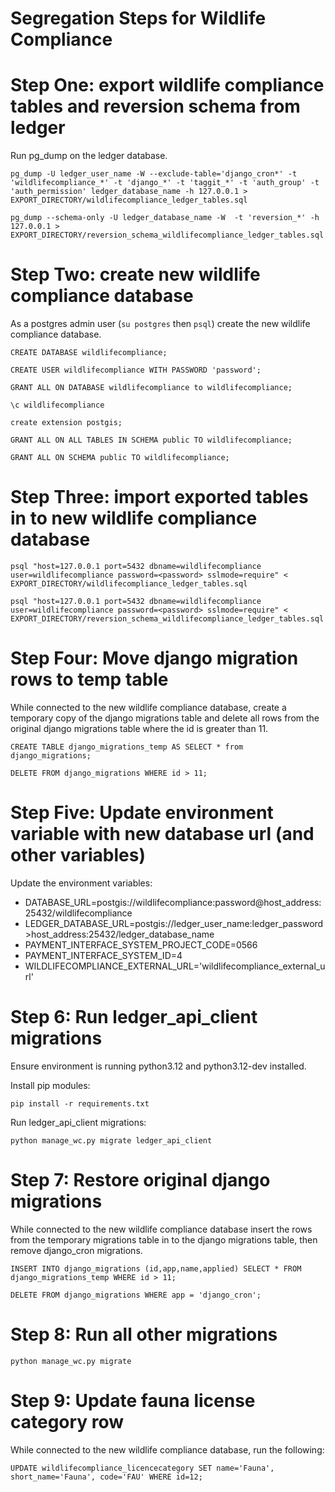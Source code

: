 # Segregation Steps for Wildlife Compliance

# Step One: export wildlife compliance tables and reversion schema from ledger

Run pg_dump on the ledger database.

`pg_dump -U ledger_user_name -W --exclude-table='django_cron*' -t 'wildlifecompliance_*' -t 'django_*' -t 'taggit_*' -t 'auth_group' -t 'auth_permission' ledger_database_name -h 127.0.0.1 > EXPORT_DIRECTORY/wildlifecompliance_ledger_tables.sql`

`pg_dump --schema-only -U ledger_database_name -W  -t 'reversion_*' -h 127.0.0.1 > EXPORT_DIRECTORY/reversion_schema_wildlifecompliance_ledger_tables.sql`

# Step Two: create new wildlife compliance database

As a postgres admin user (`su postgres` then `psql`) create the new wildlife compliance database.

`CREATE DATABASE wildlifecompliance;`

`CREATE USER wildlifecompliance WITH PASSWORD 'password';`

`GRANT ALL ON DATABASE wildlifecompliance to wildlifecompliance;`

`\c wildlifecompliance`

`create extension postgis;`

`GRANT ALL ON ALL TABLES IN SCHEMA public TO wildlifecompliance;`

`GRANT ALL ON SCHEMA public TO wildlifecompliance;`

# Step Three: import exported tables in to new wildlife compliance database

`psql "host=127.0.0.1 port=5432 dbname=wildlifecompliance user=wildlifecompliance password=<password> sslmode=require" < EXPORT_DIRECTORY/wildlifecompliance_ledger_tables.sql`

`psql "host=127.0.0.1 port=5432 dbname=wildlifecompliance user=wildlifecompliance password=<password> sslmode=require" < EXPORT_DIRECTORY/reversion_schema_wildlifecompliance_ledger_tables.sql`

# Step Four: Move django migration rows to temp table

While connected to the new wildlife compliance database, create a temporary copy of the django migrations table and delete all rows from the original django migrations table where the id is greater than 11.

`CREATE TABLE django_migrations_temp AS SELECT * from django_migrations;`

`DELETE FROM django_migrations WHERE id > 11;`

# Step Five: Update environment variable with new database url (and other variables)

Update the environment variables:

- DATABASE_URL=postgis://wildlifecompliance:password@host_address:25432/wildlifecompliance
- LEDGER_DATABASE_URL=postgis://ledger_user_name:ledger_password>host_address:25432/ledger_database_name
- PAYMENT_INTERFACE_SYSTEM_PROJECT_CODE=0566
- PAYMENT_INTERFACE_SYSTEM_ID=4
- WILDLIFECOMPLIANCE_EXTERNAL_URL='wildlifecompliance_external_url'

# Step 6: Run ledger_api_client migrations

Ensure environment is running python3.12 and python3.12-dev installed.

Install pip modules:

`pip install -r requirements.txt`

Run ledger_api_client migrations:

`python manage_wc.py migrate ledger_api_client`

# Step 7: Restore original django migrations

While connected to the new wildlife compliance database insert the rows from the temporary migrations table in to the django migrations table, then remove django_cron migrations.

`INSERT INTO django_migrations (id,app,name,applied) SELECT * FROM django_migrations_temp WHERE id > 11;`

`DELETE FROM django_migrations WHERE app = 'django_cron';`

# Step 8: Run all other migrations

`python manage_wc.py migrate`

# Step 9: Update fauna license category row

While connected to the new wildlife compliance database, run the following:

`UPDATE wildlifecompliance_licencecategory SET name='Fauna', short_name='Fauna', code='FAU' WHERE id=12;`